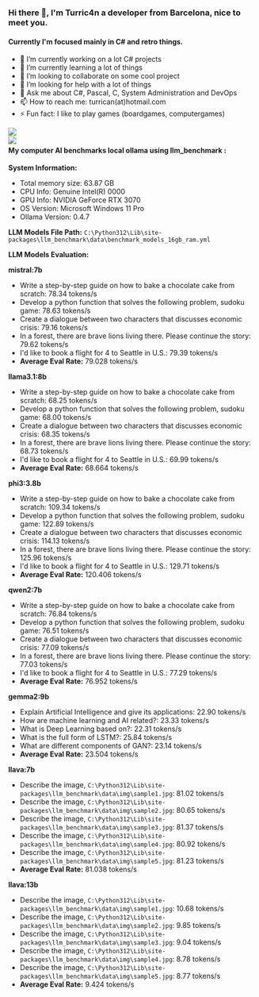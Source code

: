 ### Hi there 👋, I'm Turric4n a developer from Barcelona, nice to meet you. 
#### Currently I'm focused mainly in C# and retro things.

- 🔭 I’m currently working on a lot C# projects
- 🌱 I’m currently learning a lot of things
- 👯 I’m looking to collaborate on some cool project
- 🤔 I’m looking for help with a lot of things
- 💬 Ask me about C#, Pascal, C, System Administration and DevOps
- 📫 How to reach me: turrican(at)hotmail.com
- ⚡ Fun fact: I like to play games (boardgames, computergames)


<img align="left" src="https://github-readme-stats.vercel.app/api?username=turric4n&theme=github_dark&show_icons=true&hide_title=true&hide_border=true"><br>
<img align="left" src="https://github-readme-stats.vercel.app/api/top-langs/?username=turric4n&langs_count=6&layout=compact&theme=github_dark&hide_title=true&hide_border=true">


#### My computer AI benchmarks local ollama using llm_benchmark :

**System Information:**
- Total memory size: 63.87 GB
- CPU Info: Genuine Intel(R) 0000
- GPU Info: NVIDIA GeForce RTX 3070
- OS Version: Microsoft Windows 11 Pro
- Ollama Version: 0.4.7

**LLM Models File Path:**
`C:\Python312\Lib\site-packages\llm_benchmark\data\benchmark_models_16gb_ram.yml`

**LLM Models Evaluation:**

**mistral:7b**
- Write a step-by-step guide on how to bake a chocolate cake from scratch: 78.34 tokens/s
- Develop a python function that solves the following problem, sudoku game: 78.63 tokens/s
- Create a dialogue between two characters that discusses economic crisis: 79.16 tokens/s
- In a forest, there are brave lions living there. Please continue the story: 79.62 tokens/s
- I'd like to book a flight for 4 to Seattle in U.S.: 79.39 tokens/s
- **Average Eval Rate:** 79.028 tokens/s

**llama3.1:8b**
- Write a step-by-step guide on how to bake a chocolate cake from scratch: 68.25 tokens/s
- Develop a python function that solves the following problem, sudoku game: 68.00 tokens/s
- Create a dialogue between two characters that discusses economic crisis: 68.35 tokens/s
- In a forest, there are brave lions living there. Please continue the story: 68.73 tokens/s
- I'd like to book a flight for 4 to Seattle in U.S.: 69.99 tokens/s
- **Average Eval Rate:** 68.664 tokens/s

**phi3:3.8b**
- Write a step-by-step guide on how to bake a chocolate cake from scratch: 109.34 tokens/s
- Develop a python function that solves the following problem, sudoku game: 122.89 tokens/s
- Create a dialogue between two characters that discusses economic crisis: 114.13 tokens/s
- In a forest, there are brave lions living there. Please continue the story: 125.96 tokens/s
- I'd like to book a flight for 4 to Seattle in U.S.: 129.71 tokens/s
- **Average Eval Rate:** 120.406 tokens/s

**qwen2:7b**
- Write a step-by-step guide on how to bake a chocolate cake from scratch: 76.84 tokens/s
- Develop a python function that solves the following problem, sudoku game: 76.51 tokens/s
- Create a dialogue between two characters that discusses economic crisis: 77.09 tokens/s
- In a forest, there are brave lions living there. Please continue the story: 77.03 tokens/s
- I'd like to book a flight for 4 to Seattle in U.S.: 77.29 tokens/s
- **Average Eval Rate:** 76.952 tokens/s

**gemma2:9b**
- Explain Artificial Intelligence and give its applications: 22.90 tokens/s
- How are machine learning and AI related?: 23.33 tokens/s
- What is Deep Learning based on?: 22.31 tokens/s
- What is the full form of LSTM?: 25.84 tokens/s
- What are different components of GAN?: 23.14 tokens/s
- **Average Eval Rate:** 23.504 tokens/s

**llava:7b**
- Describe the image, `C:\Python312\Lib\site-packages\llm_benchmark\data\img\sample1.jpg`: 81.02 tokens/s
- Describe the image, `C:\Python312\Lib\site-packages\llm_benchmark\data\img\sample2.jpg`: 80.65 tokens/s
- Describe the image, `C:\Python312\Lib\site-packages\llm_benchmark\data\img\sample3.jpg`: 81.37 tokens/s
- Describe the image, `C:\Python312\Lib\site-packages\llm_benchmark\data\img\sample4.jpg`: 80.92 tokens/s
- Describe the image, `C:\Python312\Lib\site-packages\llm_benchmark\data\img\sample5.jpg`: 81.23 tokens/s
- **Average Eval Rate:** 81.038 tokens/s

**llava:13b**
- Describe the image, `C:\Python312\Lib\site-packages\llm_benchmark\data\img\sample1.jpg`: 10.68 tokens/s
- Describe the image, `C:\Python312\Lib\site-packages\llm_benchmark\data\img\sample2.jpg`: 9.85 tokens/s
- Describe the image, `C:\Python312\Lib\site-packages\llm_benchmark\data\img\sample3.jpg`: 9.04 tokens/s
- Describe the image, `C:\Python312\Lib\site-packages\llm_benchmark\data\img\sample4.jpg`: 8.78 tokens/s
- Describe the image, `C:\Python312\Lib\site-packages\llm_benchmark\data\img\sample5.jpg`: 8.77 tokens/s
- **Average Eval Rate:** 9.424 tokens/s

<!--
**turric4n/turric4n** is a ✨ _special_ ✨ repository because its `README.md` (this file) appears on your GitHub profile.


-->


